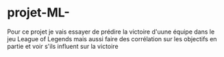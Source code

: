 # projet-ML-
Pour ce projet je vais essayer de prédire la victoire d'uune équipe dans le jeu League of Legends mais aussi faire des corrélation sur les objectifs en partie et voir s'ils influent sur la victoire
